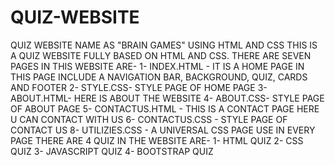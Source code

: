 # QUIZ-WEBSITE
QUIZ WEBSITE NAME AS "BRAIN GAMES" USING HTML AND CSS
THIS IS A QUIZ WEBSITE FULLY BASED ON HTML AND CSS. 
THERE ARE SEVEN PAGES IN THIS WEBSITE ARE-
1- INDEX.HTML - IT IS A HOME PAGE IN THIS PAGE INCLUDE A NAVIGATION BAR, BACKGROUND, QUIZ, CARDS AND FOOTER
2- STYLE.CSS- STYLE PAGE OF HOME PAGE
3- ABOUT.HTML- HERE IS ABOUT THE WEBSITE
4- ABOUT.CSS- STYLE PAGE OF ABOUT PAGE
5- CONTACTUS.HTML - THIS IS A CONTACT PAGE HERE U CAN CONTACT WITH US
6- CONTACTUS.CSS - STYLE PAGE OF CONTACT US
8- UTILIZIES.CSS - A UNIVERSAL CSS PAGE USE IN EVERY PAGE
THERE ARE 4 QUIZ IN THE WEBSITE ARE-
1- HTML QUIZ 
2- CSS QUIZ
3- JAVASCRIPT QUIZ
4- BOOTSTRAP QUIZ
